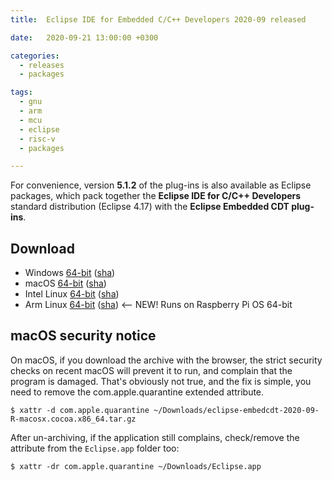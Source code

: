```yaml
---
title:  Eclipse IDE for Embedded C/C++ Developers 2020-09 released

date:   2020-09-21 13:00:00 +0300

categories:
  - releases
  - packages

tags:
  - gnu
  - arm
  - mcu
  - eclipse
  - risc-v
  - packages

---
```


For convenience, version **5.1.2** of the plug-ins is also available as
Eclipse packages, which pack together the
**Eclipse IDE for C/C++ Developers** standard distribution
(Eclipse 4.17) with the **Eclipse Embedded CDT plug-ins**.

## Download

- Windows [64-bit](https://www.eclipse.org/downloads/download.php?file=/embed-cdt/packages/2020-09/eclipse-embedcdt-2020-09-R-win32.win32.x86_64.zip) ([sha](https://www.eclipse.org/downloads/download.php?file=/embed-cdt/packages/2020-09/eclipse-embedcdt-2020-09-R-win32.win32.x86_64.zip.sha))
- macOS [64-bit](https://www.eclipse.org/downloads/download.php?file=/embed-cdt/packages/2020-09/eclipse-embedcdt-2020-09-R-macosx.cocoa.x86_64.tar.gz) ([sha]( https://www.eclipse.org/downloads/download.php?file=/embed-cdt/packages/2020-09/eclipse-embedcdt-2020-09-R-macosx.cocoa.x86_64.tar.gz.sha))
- Intel Linux [64-bit](https://www.eclipse.org/downloads/download.php?file=/embed-cdt/packages/2020-09/eclipse-embedcdt-2020-09-R-linux.gtk.x86_64.tar.gz) ([sha](https://www.eclipse.org/downloads/download.php?file=/embed-cdt/packages/2020-09/eclipse-embedcdt-2020-09-R-linux.gtk.x86_64.tar.gz.sha))
- Arm Linux [64-bit](https://www.eclipse.org/downloads/download.php?file=/embed-cdt/packages/2020-09/eclipse-embedcdt-2020-09-R-linux.gtk.aarch64.tar.gz) ([sha](https://www.eclipse.org/downloads/download.php?file=/embed-cdt/packages/2020-09/eclipse-embedcdt-2020-09-R-linux.gtk.aarch64.tar.gz.sha)) <-- NEW! Runs on Raspberry Pi OS 64-bit

## macOS security notice

On macOS, if you download the archive with the browser, the strict
security checks on recent macOS will prevent it to run, and complain
that the program is damaged. That's obviously not true, and the fix
is simple, you need to remove the com.apple.quarantine extended
attribute.

```console
$ xattr -d com.apple.quarantine ~/Downloads/eclipse-embedcdt-2020-09-R-macosx.cocoa.x86_64.tar.gz
```

After un-archiving, if the application still complains, check/remove
the attribute from the `Eclipse.app` folder too:

```console
$ xattr -dr com.apple.quarantine ~/Downloads/Eclipse.app
```
